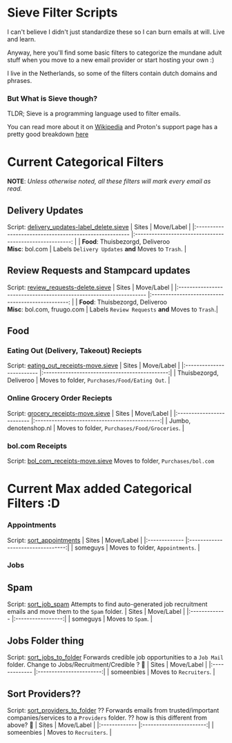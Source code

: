 # Sieve Filter Scripts
I can't believe I didn't just standardize these so I can burn emails at will. Live and learn.

Anyway, here you'll find some basic filters to categorize the mundane adult stuff when you move to a new email provider or start hosting your own :)

I live in the Netherlands, so some of the filters contain dutch domains and phrases.

### But What is Sieve though?
TLDR; Sieve is a programming language used to filter emails.

You can read more about it on [Wikipedia](https://en.wikipedia.org/wiki/Sieve_(mail_filtering_language)) and Proton's support page has a pretty good breakdown [here](https://protonmail.com/support/knowledge-base/sieve-advanced-custom-filters/)

# Current Categorical Filters

**NOTE**: *Unless otherwise noted, all these filters will mark every email as read.*

## Delivery Updates
Script: [delivery_updates-label_delete.sieve](delivery_updates-label_delete.sieve)
|                          Sites                         	|                      Move/Label                     	    |
|:------------------------------------------------------	|:-------------------------------------------------------:	|
| **Food**: Thuisbezorgd, Deliveroo<br>**Misc**: bol.com 	| Labels `Delivery Updates` **and** Moves to `Trash`.       |


## Review Requests and Stampcard updates
Script: [review_requests-delete.sieve](review_requests-delete.sieve)
|                          Sites                                    	|                      Move/Label                	|
|:------------------------------------------------------------------	|:------------------------------------------------:	|
| **Food**: Thuisbezorgd, Deliveroo<br>**Misc**: bol.com, fruugo.com 	| Labels `Review Requests` **and** Moves to `Trash`.|

## Food
### Eating Out (Delivery, Takeout) Reciepts
Script: [eating_out_receipts-move.sieve](food/eating_out_receipts-move.sieve)
|       Sites               |                   Move/Label              	|
|:-------------------------	|:---------------------------------------------:|
| Thuisbezorgd, Deliveroo 	| Moves to folder, `Purchases/Food/Eating Out`. |

### Online Grocery Order Reciepts
Script: [grocery_receipts-move.sieve](food/grocery_receipts-move.sieve)
|       Sites               |                   Move/Label                 	|
|:-------------------------	|:---------------------------------------------:|
| Jumbo, denotenshop.nl   	| Moves to folder, `Purchases/Food/Groceries`.  |

### bol.com Receipts
Script: [bol_com_receipts-move.sieve](bol_com_receipts-move.sieve)
Moves to folder, `Purchases/bol.com`


# Current Max added Categorical Filters :D

### Appointments
Script: [sort_appointments](sort_appointmwnts.sieve)
|       Sites   |            Move/Label             |
|:-------------	|:---------------------------------:|
| someguys  	| Moves to folder, `Appointments`.  |

### Jobs

## Spam
Script: [sort_job_spam](jobs/sort_job_spam.sieve)
Attempts to find auto-generated job recruitment emails and move them to the `Spam` folder.
|       Sites   |       Move/Label  |
|:-------------	|:-----------------:|
| someguys  	| Moves to `Spam`.  |

## Jobs Folder thing
Script: [sort_jobs_to_folder](jobs/sort_jobs_to_folder.sieve)
Forwards credible job opportunities to a `Job Mail` folder. Change to Jobs/Recruitment/Credible ? :shrug:
|       Sites   |       Move/Label        |
|:-------------	|:-----------------------:|
| someenbies  	| Moves to `Recruiters`.  |

## Sort Providers??
Script: [sort_providers_to_folder](jobs/sort_jobs_to_folder.sieve) ??
Forwards emails from trusted/important companies/services to a `Providers` folder. ?? how is this different from above? :thinking:
|       Sites   |       Move/Label        |
|:-------------	|:-----------------------:|
| someenbies  	| Moves to `Recruiters`.  |
